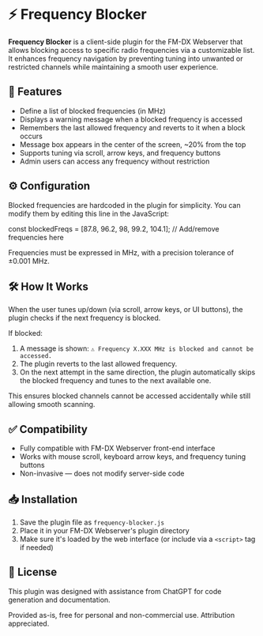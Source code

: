 # ⚡ Frequency Blocker

**Frequency Blocker** is a client-side plugin for the FM-DX Webserver that allows blocking access to specific radio frequencies via a customizable list. It enhances frequency navigation by preventing tuning into unwanted or restricted channels while maintaining a smooth user experience.

## 🚀 Features

* Define a list of blocked frequencies (in MHz)
* Displays a warning message when a blocked frequency is accessed
* Remembers the last allowed frequency and reverts to it when a block occurs
* Message box appears in the center of the screen, \~20% from the top
* Supports tuning via scroll, arrow keys, and frequency buttons
* Admin users can access any frequency without restriction

## ⚙️ Configuration

Blocked frequencies are hardcoded in the plugin for simplicity. You can modify them by editing this line in the JavaScript:

const blockedFreqs = [87.8, 96.2, 98, 99.2, 104.1]; // Add/remove frequencies here

Frequencies must be expressed in MHz, with a precision tolerance of ±0.001 MHz.

## 🛠 How It Works

When the user tunes up/down (via scroll, arrow keys, or UI buttons), the plugin checks if the next frequency is blocked.

If blocked:

1. A message is shown:
   `⚠ Frequency X.XXX MHz is blocked and cannot be accessed.`
2. The plugin reverts to the last allowed frequency.
3. On the next attempt in the same direction, the plugin automatically skips the blocked frequency and tunes to the next available one.

This ensures blocked channels cannot be accessed accidentally while still allowing smooth scanning.

## ✅ Compatibility

* Fully compatible with FM-DX Webserver front-end interface
* Works with mouse scroll, keyboard arrow keys, and frequency tuning buttons
* Non-invasive — does not modify server-side code

## 📥 Installation

1. Save the plugin file as `frequency-blocker.js`
2. Place it in your FM-DX Webserver's plugin directory
3. Make sure it's loaded by the web interface (or include via a `<script>` tag if needed)

## 📝 License

This plugin was designed with assistance from ChatGPT for code generation and documentation.

Provided as-is, free for personal and non-commercial use. Attribution appreciated.

